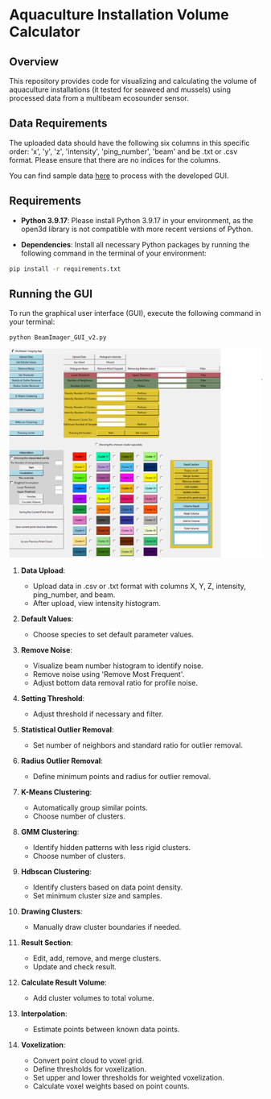 # Aquaculture Installation Volume Calculator

## Overview

This repository provides code for visualizing and calculating the volume of aquaculture installations (it tested for seaweed and mussels) using processed data from a multibeam ecosounder sensor.

## Data Requirements

The uploaded data should have the following six columns in this specific order: 'x', 'y', 'z', 'intensity', 'ping_number', 'beam' and be .txt or .csv format. Please ensure that there are no indices for the columns.

You can find sample data [here](https://drive.google.com/file/d/15rBiuT27kIJQX5pq0yL5JK0sN9E-XCw0/view?usp=drive_link) to process with the developed GUI.

## Requirements

- **Python 3.9.17**: Please install Python 3.9.17 in your environment, as the open3d library is not compatible with more recent versions of Python.
  
- **Dependencies**: Install all necessary Python packages by running the following command in the terminal of your environment:
  
```bash
pip install -r requirements.txt
```
## Running the GUI

To run the graphical user interface (GUI), execute the following command in your terminal:

```bash
python BeamImager_GUI_v2.py
```
![GUI-image](https://github.com/SamiraLashkari/BeamImager/blob/main/GUI_image.png)

1. **Data Upload**:
   - Upload data in .csv or .txt format with columns X, Y, Z, intensity, ping_number, and beam.
   - After upload, view intensity histogram.

2. **Default Values**:
   - Choose species to set default parameter values.

3. **Remove Noise**:
   - Visualize beam number histogram to identify noise.
   - Remove noise using 'Remove Most Frequent'.
   - Adjust bottom data removal ratio for profile noise.

4. **Setting Threshold**:
   - Adjust threshold if necessary and filter.

5. **Statistical Outlier Removal**:
   - Set number of neighbors and standard ratio for outlier removal.

6. **Radius Outlier Removal**:
   - Define minimum points and radius for outlier removal.

7. **K-Means Clustering**:
   - Automatically group similar points.
   - Choose number of clusters.

8. **GMM Clustering**:
   - Identify hidden patterns with less rigid clusters.
   - Choose number of clusters.

9. **Hdbscan Clustering**:
   - Identify clusters based on data point density.
   - Set minimum cluster size and samples.

10. **Drawing Clusters**:
    - Manually draw cluster boundaries if needed.

11. **Result Section**:
    - Edit, add, remove, and merge clusters.
    - Update and check result.

12. **Calculate Result Volume**:
    - Add cluster volumes to total volume.

13. **Interpolation**:
    - Estimate points between known data points.

14. **Voxelization**:
    - Convert point cloud to voxel grid.
    - Define thresholds for voxelization.
    - Set upper and lower thresholds for weighted voxelization.
    - Calculate voxel weights based on point counts.
